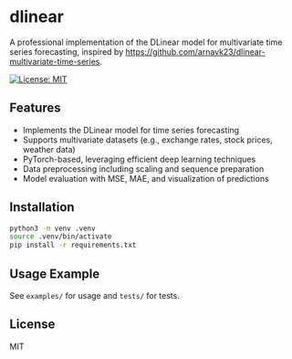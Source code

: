 # dlinear

A professional implementation of the DLinear model for multivariate time series forecasting, inspired by https://github.com/arnavk23/dlinear-multivariate-time-series.

[![License: MIT](https://img.shields.io/badge/License-MIT-yellow.svg)](LICENSE)

## Features
- Implements the DLinear model for time series forecasting
- Supports multivariate datasets (e.g., exchange rates, stock prices, weather data)
- PyTorch-based, leveraging efficient deep learning techniques
- Data preprocessing including scaling and sequence preparation
- Model evaluation with MSE, MAE, and visualization of predictions

## Installation

```bash
python3 -m venv .venv
source .venv/bin/activate
pip install -r requirements.txt
```

## Usage Example

See `examples/` for usage and `tests/` for tests.

## License
MIT
